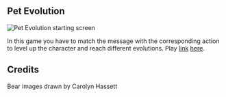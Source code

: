 ## Pet Evolution

![Pet Evolution starting screen](./downloads/pet-evolution-start-screen.png "San Juan Mountains")

In this game you have to match the message with the corresponding action to level up the character and reach different evolutions. Play
[link](https://pet-evolution-simulator.netlify.app/)
<a href="https://pet-evolution-simulator.netlify.app/">here</a>.

## Credits

Bear images drawn by Carolyn Hassett